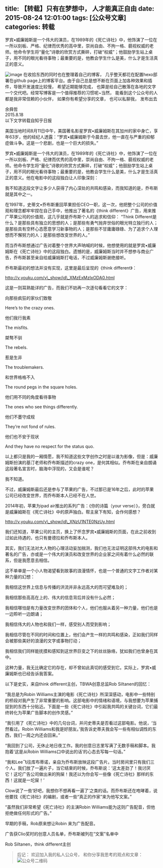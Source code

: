 title: 【转载】只有在梦想中， 人才能真正自由
date: 2015-08-24 12:01:00
tags: [公众号文章]
categories: 转载
---

罗宾•威廉姆斯是一个伟大的演员，在1989年的《死亡诗社》中，他饰演了一位在一所以刻板、严格、纪律而优秀的高中里，崇尚自由、不拘一格、藐视权威的老师。他命令学生将“量化”诗歌的欣赏方式撕碎，打破“权威”；他鼓励学生站上桌子，用不同的眼光看待事物；最重要的是，他教会学生什么是美，什么才是生活真正的意义。

<!-- more -->
![image](http://mmbiz.qpic.cn/mmbiz/oXichwD6Wg3lXmS14ciatsUpqxtvjK7RA6kvyFiaPY4ibgGMWPmq3C6FQMM72Pqtj0s9iaq3EsKxpJiaQr0xB0gaYsmQ/0?wx_fmt=jpeg)
在收拾东西的同时也在整理着自己的博客， 几乎整天都花在配置hexo部署在github page上的博客平台。由于自己总是想不断在页面上加各种效果和插件，导致开发速度比较慢， 希望近期能够完成， 也算是给自己散落在各地的文字一个交代吧。经常写博客是一个值得推荐的习惯呢~当然， 能看到这个公众号的人都是我非常信赖的小伙伴， 如果你有希望分享的文章， 也可以私聊我， 发布出去  
  
余舜哲  
2015.8.18  
以下文字转载自知乎日报  
  
  
美国当地时间8月11日中午，美国著名影星罗宾•威廉姆斯在其加州的家中身亡，享年63岁，他的经纪人透露：“罗宾•威廉姆斯于今晨去世，他一直在与严重的抑郁症做斗争。这是一个悲剧，也是一个巨大的损失。”  
  
  
  
  
  
  
罗宾•威廉姆斯是一个伟大的演员，在1989年的《死亡诗社》中，他饰演了一位在一所以刻板、严格、纪律而优秀的高中里，崇尚自由、不拘一格、藐视权威的老师。他命令学生将“量化”诗歌的欣赏方式撕碎，打破“权威”；他鼓励学生站上桌子，用不同的眼光看待事物；最重要的是，他教会学生什么是美，什么才是生活真正的意义。他在电影中的这段独白让人印象深刻：  
  
  
  
  
  
  
  
  
我不知道这段文字让多少人获得了内心深处的共鸣和感染，而我知道的是，乔布斯就是其中之一。  
  
  
  
  
在1997年，史蒂文•乔布斯重回苹果担任CEO一职，这一次，他把整个公司的价值观和理念都牢牢捏在自己手中，他推出了著名的《think different》广告，用来推广苹果公司的价值观，这几乎就是乔布斯个人的追求和信仰： “Think Different是什么？是那些具有独立的思想的人；是那些有勇气抛弃世俗的眼光特立独行的人；是那些具有空杯心态愿意学习新事物的人；是那些不甘庸庸碌碌、为了追求个人理想而不懈努力的人；是那些想改变世界的人。”  
  
  
  
  
而当乔布斯想通过广告对着整个世界大声呐喊的时候，他想使用的就是罗宾•威廉姆斯在《死亡诗社》中的这段独白。遗憾的是，威廉姆斯当时并不想参与商业广告，乔布斯甚至亲自给威廉姆斯打电话，不过威廉姆斯谢绝接听。  
  
  
  
  
乔布斯最初的想法并没有实现，这里是最后呈现的《think different》：  
  
  
  
  
http://v.youku.com/v\_show/id\_XMzExMzIxODA0.html  
  
  
  
  
  
  
这是一则耳熟能详的广告，而我们不妨再一次逐句看看它的文字：  
  
  
  
  
向那些疯狂的家伙们致敬  
  
  
Here’s to the crazy ones.  
  
  
  
  
他们我行我素  
  
  
The misfits.   
  
  
  
  
桀骜不驯  
  
  
The rebels.  
  
  
   
  
  
惹是生非  
  
  
The troublemakers.  
  
  
  
  
和世界格格不入  
  
  
The round pegs in the square holes.  
  
  
  
  
他们用不同的角度看待事物   
  
  
The ones who see things differently.   
  
  
  
  
他们不墨守成规  
  
  
They’re not fond of rules.  
  
  
  
  
他们也不安于现状  
  
  
And they have no respect for the status quo.  
  
  
  
  
  
  
  
  
以上都只是我的一厢情愿，我不知道这些文字创作之时是以谁为影像，但是：威廉姆斯扮演的基汀老师和乔布斯描述的crazy one，是何其相似。乔布斯在亲自朗诵这段著名宣言时，脑海中浮现的，又会是谁呢？  
  
  
  
  
  
  
我不知道。  
  
  
  
  
  
  
不过，威廉姆斯最后还是参与了苹果的广告，不过那已是16年之后，此时的苹果公司已经改变世界，而乔布斯本人已经不在人世。  
  
  
  
  
2014年初，苹果为ipad air推出的系列广告：《你的诗篇（your verse）》，旁白就是威廉姆斯在《死亡诗社》中的原声独白。帮主泉下有知，会作何感想？  
  
  
  
  
  
  
  
  
  
  
  
  
http://v.youku.com/v\_show/id\_XNzU1NTE0NzUy.html  
  
  
  
  
  
  
我们还知道，苹果公司的主页，换上了怀念罗宾•威廉姆斯的页面，在此之前收到过如此待遇的，也只有曼德拉和乔布斯本人。  
  
  
  
  
  
  
  
  
  
  
其实，我们无法对大人物的心理活动妄加揣测，我们也无法证明这部伟大的电影和著名的广告，亦或是一个伟大的演员和改变世界的企业家之间有着什么必然的联系，但是我愿意去相信。  
  
  
  
  
这不单单是一个小人物渴望看到故事的浪漫情怀，也是一个普通的文字工作者对某种力量的幻想：  
  
  
我相信这世界上信息与传播的洪流并非永远高大的而可望难及的；  
  
  
我相信那些高高在上的、伟大的信息背后并没有什么必然；  
  
  
我相信哪怕是有力量改变世界的团体和个人，他们也服从着另一种力量，他们也是一边聆听一边朗诵；  
  
  
我相信伟大的人物也和我们一样，感受别人而受到影响；  
  
  
我相信尽管在不同的时间和位置上，他们会产生一样的共鸣和感染，正如我们同样会被那些美好的浪漫的文字或事物打动；  
  
  
我相信我们同样能抚摸和感知到这世界巨变之下的丝丝脉络，犹如我们也曾身在其中。  
  
  
  
  
这种力量，我无比确定它的存在，却不曾如此真切的感受到它。实际上，罗宾•威廉姆斯也已经告诉我答案。  
  
  
  
  
  
  
  
  
  
  
  
  
  
  
以下是史实，来自think different主创，TBWA创意总监Rob Siltanen的回忆：  
  
  
  
  
“我总是为Robin Williams主演的电影《死亡诗社》所深深感动，电影中一些特别的桥段对我产生了非常重要的影响。这部电影中的情绪和语境，与我想要为苹果捕捉到的东西十分贴近。下面是一些《死亡诗社》中引起我共鸣的关键台词，它们最终转化为苹果广告脚本的创作灵感。”  
  
  
  
  
“我引用了《死亡诗社》中的几句台词，并问史蒂夫是否看过这部电影。他说，‘当然看过。Robin Williams和我是好朋友。’我告诉史蒂夫我会写一些有相似调性的东西，我们一周之内还会回来。”  
  
  
  
  
“我回到了公司，无休止地日夜工作。我的创意日志里写满了无数手稿和脚本。我抱着‘这是从Robin Williams口中说出的话’的心态去写每一句话。”  
  
  
  
  
“我和Lee飞往库布蒂诺，亲自为乔布斯放映这段广告片。当时房间里只有我们三个人。我们放了一遍片子，当它结束的时候，乔布斯说：‘这太差劲了！我讨厌它！这坨广告公司做出来的狗屎！我还以为你会写一些像《死亡诗社》那样的东西！这就是一坨屎！’  
  
  
Clow说了一些‘好吧，我想你不想再看一遍了’之类的话。而乔布斯还在咆哮着，说他要找《死亡诗社》的编剧，或者一些“真正的作家”来为他写文案。”  
  
  
  
  
“虽然我们非常希望《死亡诗社》的主演Robin Williams能为这则广告配音，但他拒绝做任何形式的广告。”  
  
  
  
  
  
  
早期的手稿，Rob原来想让Robin 来为广告配音。  
  
  
广告获Clio奖时的创意人员名单，乔布斯被列在“文案”名单中  
  
  
Rob Siltanen，think different主创  


> 后记： 欢迎加入我的私人公众号， 和你分享我思考的观点和文章：
![公众号二维码](http://ww2.sinaimg.cn/large/c5ee78b5gw1ezbljkk2apj20by0byq3q.jpg)
  
  
  
  
  
